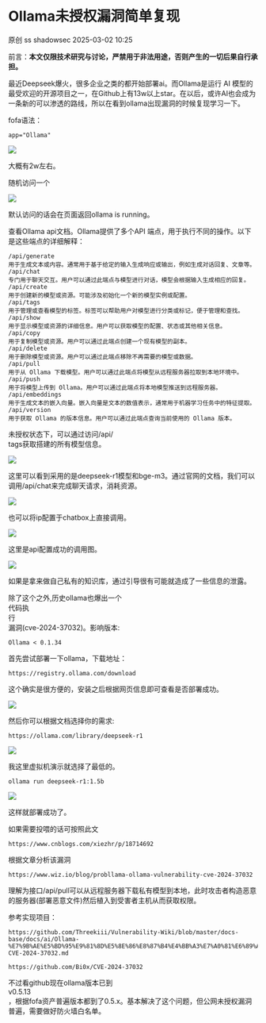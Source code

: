 #  Ollama未授权漏洞简单复现   
原创 ss  shadowsec   2025-03-02 10:25  
  
前言：**本文仅限技术研究与讨论，严禁用于非法用途，否则产生的一切后果自行承担。**  
  
最近Deepseek爆火，很多企业之类的都开始部署ai。而Ollama是运行 AI 模型的最受欢迎的开源项目之一，在Github上有13w以上star。在以后，或许AI也会成为一条新的可以渗透的路线，所以在看到ollama出现漏洞的时候复现学习一下。  
  
fofa语法：  
```
app="Ollama"
```  
  
![](https://mmbiz.qpic.cn/sz_mmbiz_png/FnaToS7EzpmkXm0nMlp5fMPt9CxhIFXgGOJ0YpdXX969crw16zn6e7q1MoJP4xQbHlWricmfwPea00RxHGZT8Ew/640?wx_fmt=png&from=appmsg "")  
  
大概有2w左右。  
  
随机访问一个  
  
![](https://mmbiz.qpic.cn/sz_mmbiz_png/FnaToS7EzpmkXm0nMlp5fMPt9CxhIFXgz78grKaKd2E968n6alib2PXUXOgUomRFRiclkUo5FlGe9sbjXD9hAkcw/640?wx_fmt=png&from=appmsg "")  
  
默认访问的话会在页面返回ollama is running。  
  
查看Ollama api文档。Ollama提供了多个API 端点，用于执行不同的操作。以下是这些端点的详细解释：  
```
/api/generate
用于生成文本或内容。通常用于基于给定的输入生成响应或输出，例如生成对话回复、文章等。
/api/chat
专门用于聊天交互。用户可以通过此端点与模型进行对话，模型会根据输入生成相应的回复。
/api/create
用于创建新的模型或资源。可能涉及初始化一个新的模型实例或配置。
/api/tags
用于管理或查看模型的标签。标签可以帮助用户对模型进行分类或标记，便于管理和查找。
/api/show
用于显示模型或资源的详细信息。用户可以获取模型的配置、状态或其他相关信息。
/api/copy
用于复制模型或资源。用户可以通过此端点创建一个现有模型的副本。
/api/delete
用于删除模型或资源。用户可以通过此端点移除不再需要的模型或数据。
/api/pull
用于从 Ollama 下载模型。用户可以通过此端点将模型从远程服务器拉取到本地环境中。
/api/push
用于将模型上传到 Ollama。用户可以通过此端点将本地模型推送到远程服务器。
/api/embeddings
用于生成文本的嵌入向量。嵌入向量是文本的数值表示，通常用于机器学习任务中的特征提取。
/api/version
用于获取 Ollama 的版本信息。用户可以通过此端点查询当前使用的 Ollama 版本。
```  
  
未授权状态下，可以通过访问/api/  
tags获取搭建的所有模型信息。  
  
![](https://mmbiz.qpic.cn/sz_mmbiz_png/FnaToS7EzpmkXm0nMlp5fMPt9CxhIFXgBy6CSSQ5KCic3U0yUc7Aovgc1cufQbERUVGeUtQCTJicPicI9a6XZf9JQ/640?wx_fmt=png&from=appmsg "")  
  
这里可以看到采用的是deepseek-r1模型和bge-m3。通过官网的文档，我们可以调用/api/chat来完成聊天请求，消耗资源。  
  
![](https://mmbiz.qpic.cn/sz_mmbiz_png/FnaToS7EzpmkXm0nMlp5fMPt9CxhIFXgnM6OeEMrJ9L30WBCpgxafAHTTx0cerhD35PahBKskw0y8r7icnoRicRA/640?wx_fmt=png&from=appmsg "")  
  
也可以将ip配置于chatbox上直接调用。  
  
![](https://mmbiz.qpic.cn/sz_mmbiz_png/FnaToS7EzpmkXm0nMlp5fMPt9CxhIFXgXAFNLAnjvQByalMAdsbzNUbLHiaPeTEJic0qO2JXWkabVkdjej5vhUBA/640?wx_fmt=png&from=appmsg "")  
  
这里是api配置成功的调用图。  
  
![](https://mmbiz.qpic.cn/sz_mmbiz_png/FnaToS7EzpmkXm0nMlp5fMPt9CxhIFXg5SCElCjPPOUREsHVAYoH01AJ2MuyNnO6jONBLH0ZZbkBshJ4SePNnQ/640?wx_fmt=png&from=appmsg "")  
  
如果是拿来做自己私有的知识库，通过引导很有可能就造成了一些信息的泄露。  
  
除了这个之外,历史ollama也爆出一个  
代码执  
行  
漏洞(cve-2024-37032)。影响版本:  
```
Ollama < 0.1.34
```  
  
首先尝试部署一下ollama，下载地址：  
```
https://registry.ollama.com/download
```  
  
这个确实是很方便的，安装之后根据网页信息即可查看是否部署成功。  
  
![](https://mmbiz.qpic.cn/sz_mmbiz_png/FnaToS7EzpnCTAxx7bRBBtHVj1ziaibBypePRAgjaMFTvwViabwbkKXmyHTBnRs2YNsIvWCC19I5T9BT8GqibwvqtQ/640?wx_fmt=png&from=appmsg "")  
  
然后你可以根据文档选择你的需求:  
```
https://ollama.com/library/deepseek-r1
```  
  
![](https://mmbiz.qpic.cn/sz_mmbiz_png/FnaToS7EzpnCTAxx7bRBBtHVj1ziaibByp7CmavDHN0JzKFiaO1BHqgCDMPHANWEKhiatiadodef0iaLE2foa4Sjbtrg/640?wx_fmt=png&from=appmsg "")  
  
我这里虚拟机演示就选择了最低的。  
```
ollama run deepseek-r1:1.5b
```  
  
![](https://mmbiz.qpic.cn/sz_mmbiz_png/FnaToS7EzpnCTAxx7bRBBtHVj1ziaibBypQkTFgWniaOmLUFzexCoDIWOOJckCgwpouCY6T5yU7VGdNcrT0TX3V9g/640?wx_fmt=png&from=appmsg "")  
  
这样就部署成功了。  
  
如果需要投喂的话可按照此文  
```
https://www.cnblogs.com/xiezhr/p/18714692
```  
  
根据文章分析该漏洞  
```
https://www.wiz.io/blog/probllama-ollama-vulnerability-cve-2024-37032
```  
  
理解为接口/api/pull可以从远程服务器下载私有模型到本地，此时攻击者构造恶意的服务器(部署恶意文件)然后植入到受害者主机从而获取权限。  
  
参考实现项目：  
```
https://github.com/Threekiii/Vulnerability-Wiki/blob/master/docs-base/docs/ai/Ollama-%E7%9B%AE%E5%BD%95%E9%81%8D%E5%8E%86%E8%87%B4%E4%BB%A3%E7%A0%81%E6%89%A7%E8%A1%8C%E6%BC%8F%E6%B4%9E-CVE-2024-37032.md
```  
```
https://github.com/Bi0x/CVE-2024-37032
```  
  
不过看github现在ollama版本已到  
v0.5.13  
，根据fofa资产普遍版本都到了0.5.x。基本解决了这个问题，但公网未授权漏洞普遍，需要做好防火墙白名单。  
  
